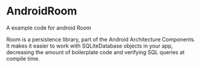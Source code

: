 
# AndroidRoom

 A example code for android Room
 
Room is a persistence library, part of the Android Architecture Components. It makes it easier to work with SQLiteDatabase objects in your app, decreasing the amount of boilerplate code and verifying SQL queries at compile time.
